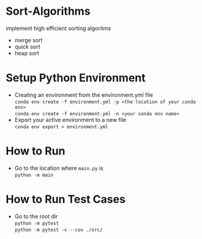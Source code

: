 # Sort-Algorithms
implement high efficient sorting algoritms 
- merge sort
- quick sort
- heap sort

# Setup Python Environment
- Creating an environment from the environment.yml file <br/>
`conda env create -f environment.yml -p <the location of your conda env>` <br/>
`conda env create -f environment.yml -n <your conda env name>`
- Export your active environment to a new file <br/>
`conda env export > environment.yml`

# How to Run 
- Go to the location where `main.py` is <br/>
`python -m main`
# How to Run Test Cases
- Go to the root dir <br/>
`python -m pytest` <br/>
`python -m pytest -v --cov ./src/` 


